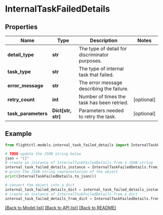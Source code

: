 # InternalTaskFailedDetails


## Properties

Name | Type | Description | Notes
------------ | ------------- | ------------- | -------------
**detail_type** | **str** | The type of detail for discriminator purposes. | 
**task_type** | **str** | The type of internal task that failed. | 
**error_message** | **str** | The error message describing the failure. | 
**retry_count** | **int** | Number of times the task has been retried. | [optional] 
**task_parameters** | **Dict[str, str]** | Parameters needed to retry the task. | [optional] 

## Example

```python
from flightctl.models.internal_task_failed_details import InternalTaskFailedDetails

# TODO update the JSON string below
json = "{}"
# create an instance of InternalTaskFailedDetails from a JSON string
internal_task_failed_details_instance = InternalTaskFailedDetails.from_json(json)
# print the JSON string representation of the object
print(InternalTaskFailedDetails.to_json())

# convert the object into a dict
internal_task_failed_details_dict = internal_task_failed_details_instance.to_dict()
# create an instance of InternalTaskFailedDetails from a dict
internal_task_failed_details_from_dict = InternalTaskFailedDetails.from_dict(internal_task_failed_details_dict)
```
[[Back to Model list]](../README.md#documentation-for-models) [[Back to API list]](../README.md#documentation-for-api-endpoints) [[Back to README]](../README.md)


